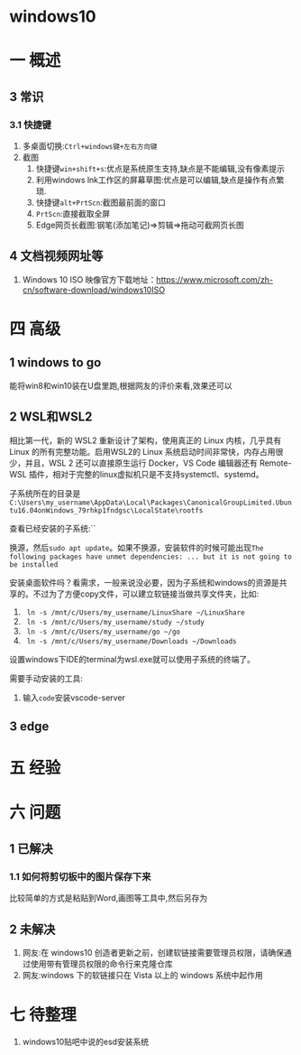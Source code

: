 # windows10
# 一 概述
## 3 常识
### 3.1 快捷键
1. 多桌面切换:`Ctrl+windows键+左右方向键`
2. 截图
    1. 快捷键`win+shift+s`:优点是系统原生支持,缺点是不能编辑,没有像素提示
    2. 利用windows lnk工作区的屏幕草图:优点是可以编辑,缺点是操作有点繁琐.
    3. 快捷键`alt+PrtScn`:截图最前面的窗口
    4. `PrtScn`:直接截取全屏
    5. Edge网页长截图:钢笔(添加笔记)=>剪辑=>拖动可截网页长图
    
## 4 文档视频网址等
1. Windows 10 ISO 映像官方下载地址：https://www.microsoft.com/zh-cn/software-download/windows10ISO

# 四 高级
## 1 windows to go
能将win8和win10装在U盘里跑,根据网友的评价来看,效果还可以

## 2 WSL和WSL2
相比第一代，新的 WSL2 重新设计了架构，使用真正的 Linux 内核，几乎具有 Linux 的所有完整功能。启用WSL2的 Linux 系统启动时间非常快，内存占用很少，并且，WSL 2 还可以直接原生运行 Docker，VS Code 编辑器还有 Remote-WSL 插件，相对于完整的linux虚拟机只是不支持systemctl、systemd。

子系统所在的目录是`C:\Users\my_username\AppData\Local\Packages\CanonicalGroupLimited.Ubuntu16.04onWindows_79rhkp1fndgsc\LocalState\rootfs`

查看已经安装的子系统:``

换源，然后`sudo apt update`。如果不换源，安装软件的时候可能出现`The following packages have unmet dependencies: ... but it is not going to be installed`

安装桌面软件吗？看需求，一般来说没必要，因为子系统和windows的资源是共享的。不过为了方便copy文件，可以建立软链接当做共享文件夹，比如:
1. ` ln -s /mnt/c/Users/my_username/LinuxShare ~/LinuxShare`
2. ` ln -s /mnt/c/Users/my_username/study ~/study`  
2. ` ln -s /mnt/c/Users/my_username/go ~/go`
2. ` ln -s /mnt/c/Users/my_username/Downloads ~/Downloads`

设置windows下IDE的terminal为wsl.exe就可以使用子系统的终端了。

需要手动安装的工具:
1. 输入`code`安装vscode-server

## 3 edge

# 五 经验
# 六 问题
## 1 已解决
### 1.1 如何将剪切板中的图片保存下来
比较简单的方式是粘贴到Word,画图等工具中,然后另存为

## 2 未解决
1. 网友:在 windows10 创造者更新之前，创建软链接需要管理员权限，请确保通过使用带有管理员权限的命令行来克隆仓库
2. 网友:windows 下的软链接只在 Vista 以上的 windows 系统中起作用

# 七 待整理
1. windows10贴吧中说的esd安装系统